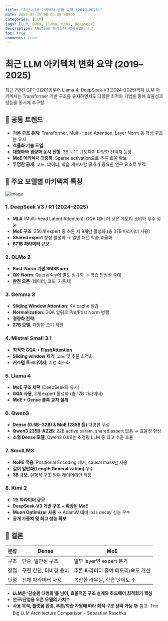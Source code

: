 ```yaml
---
title: "최근 LLM 아키텍처 변화 요약 (2019–2025)"
date: 2025-07-25 08:02:00 +0900
categories: [LLM]
tags: [LLM, Qwen, Llama, Kimi, Deepseek]
description: "Notion 동기화된 게시글입니다."
toc: true
comments: true
---
```


# 최근 LLM 아키텍처 변화 요약 (2019–2025)

최근 7년간 GPT-2(2019)부터 Llama 4, DeepSeek-V3(2024–2025)까지 LLM 아키텍처는 Transformer 기반 구조를 유지하면서도 다양한 최적화 기법을 통해 효율성과 성능을 동시에 추구함.

## 🔑 공통 트렌드

- **기본 구조 유지**: Transformer, Multi-Head Attention, Layer Norm 등 핵심 구조는 유사
- **효율화 기술 도입**:
- **대형화와 경량화 동시 진행**: 3B ~ 1T 규모까지 다양한 선택지 등장
- **MoE 아키텍처 대중화**: Sparse activation으로 추론 효율 확보
- **투명한 공개**: 코드, 데이터, 학습 세부사항 공개가 중요한 연구 요소로 부각
## 📌 주요 모델별 아키텍처 특징

![Image](https://prod-files-secure.s3.us-west-2.amazonaws.com/e6db513d-ec54-40ff-aa74-2487b0bcfe15/ac24fdd3-febf-45c7-8e99-afb6446591d8/image.png?X-Amz-Algorithm=AWS4-HMAC-SHA256&X-Amz-Content-Sha256=UNSIGNED-PAYLOAD&X-Amz-Credential=ASIAZI2LB4665NW5B7KZ%2F20250725%2Fus-west-2%2Fs3%2Faws4_request&X-Amz-Date=20250725T175644Z&X-Amz-Expires=3600&X-Amz-Security-Token=IQoJb3JpZ2luX2VjECIaCXVzLXdlc3QtMiJHMEUCIHvxuot34a06ng%2BKR0de4F5RrluZbKCByH0fkKHvr8VBAiEA2Q9YRIqbJ%2FNnqUS1%2B3S%2F%2BKAXVYu7qHHSuaS1Hw3p7O4q%2FwMISxAAGgw2Mzc0MjMxODM4MDUiDCMHs70Q3NjRaj8JTCrcA9jvSdgOAlyKIhNWUfC6T3tSRQB0Kg3NUWtzubg81ZS9APKxiEep29qNarSVsvKKjMQyxj%2BqYAiMPTpl3tE77DVQNXESalwfOuBFdtXHf9dSDa1iN0hfhvvbJm5XdJD86vdAhMcYnCyCZt%2By%2BrqOWEtkYQNCl3oy%2FKVx8mYjAR8KgaO%2BudZKMe3yxfJESTF7sgN%2B%2FTXeVQosXyHRYmdUj9TVGg%2Bj8Ul8hguJn%2Fo0VbFVSX8IKVkwVnIZMLO%2BXT4%2B1uVySSpifUR4rjRS4hmqWUrXIIwOXyp7B1D2NQKJmKlUM0pEUhoNf%2BxU3inJEco6pEMBhV5963xRpvC1OIeF6PN7ia9dj2KpWGPaU0HfNHFiRA735Gg4Lu6K421jX9wZF4SC9bKh6Wgz8sITzSLGaD1Kf8we74320wJh5ms5dUMhdbRBT3gEnOJoPYRk5CxPyAXC%2BJgQxAGGcK1cxGa0GPYj6C7baToinGICmQ3RXw3IJi7oAz6jV9u4jpookuBwsZHsclTLXqA2yKmw%2FrauI%2F3Ox09ZlQoJOxtmB%2B5dkVkZV51dbmoL2FxgMUyMoslg%2BDbrslWcwDvrOED28lL2FTbWfzxtgRHJGH4kfXP9%2FF9d49BG5d1Aa12Wvo7WMOWGj8QGOqUBjWAxmB7G2NyOSbW%2B%2F8B%2FCXqyW2cGigKuEZQmgUg%2FlFo5%2B4Ys2%2BWa6UjdBPI6cD5LfAqp6nPF6Y4yZe6iZ3xG6oipTsXlTsXY6bZ%2BvvyelutWMQtyR2DV9y8RA1UGWOIc%2BTYrAnIgjON2Fdm4UaMQzJt%2FD0V8N6KRDBwqtKFnfI8MKkjsuKNtrj3HqekxXnbfuxobyFcCchzy7uCYF9e1olzOrV5K&X-Amz-Signature=e4a5d300253f34f1b09ea3b8e4152db82b9825cc81945611b10452e6c7ca8159&X-Amz-SignedHeaders=host&x-amz-checksum-mode=ENABLED&x-id=GetObject)

### 1. DeepSeek V3 / R1 (2024–2025)

- **MLA** (Multi-head Latent Attention): GQA 대비 더 낮은 메모리 소비와 우수 성능
- **MoE 구조**: 256개 expert 중 추론 시 9개만 활성화 (총 37B 파라미터 사용)
- **Shared expert** 항상 활성화 → 일반 패턴 학습 효율화
- **671B 파라미터 규모**
### 2. OLMo 2

- **Post-Norm 기반 RMSNorm**
- **QK-Norm**: Query/Key에 별도 정규화 → 학습 안정성 증대
- **완전 오픈** (데이터, 코드, 가중치)
### 3. Gemma 3

- **Sliding Window Attention**: KV cache 절감
- **Normalization**: GQA 앞뒤로 Pre/Post Norm 병행
- **경량화 전략**:
- **27B 모델**, 다양한 크기 지원
### 4. Mistral Small 3.1

- **최적화 GQA + FlashAttention**
- **Sliding window 제거**, 코드 및 추론 최적화
- **커스텀 토크나이저**, 지연 최소화
### 5. Llama 4

- **MoE 구조 채택** (DeepSeek와 유사)
- **GQA 사용**, 2개 expert 활성화 (총 17B 파라미터)
- **MoE + Dense 블록 교차 설계**
### 6. Qwen3

- **Dense (0.6B~32B) & MoE (235B 등)** 다양한 구성
- **Qwen3 235B-A22B**: 22B active param, shared expert 없음 → 효율성 향상
- **소형 Dense 모델**: Qwen3 0.6B는 초경량 LLM 중 최고 수준 효율
### 7. SmolLM3

- **NoPE 적용**: Positional Encoding 제거, causal mask만 사용
- **길이 일반화(Length Generalization)** 우수
- **3B 규모**, 실험적 구조 일부 레이어에만 적용
### 8. Kimi 2

- **1조 파라미터 규모**
- **DeepSeek-V3 기반 구조 + 확장된 MoE**
- **Muon Optimizer 사용** → AdamW 대비 loss decay 성능 우수
- **공개 가중치 및 최고 성능 확보**
## 🧩 결론

| 분류 | Dense | MoE |
| --- | --- | --- |
| 구조 | 단순, 일관된 구조 | 일부 layer만 expert 분기 |
| 장점 | 구현 간단, 디버깅 용이 | 추론 파라미터 줄여 메모리/속도 개선 |
| 단점 | 전체 파라미터 사용 | 복잡한 라우팅, 학습 난이도 ↑ |

- **LLM은 ‘단순한 대형화’를 넘어, 효율적인 구조 설계와 하드웨어 최적화가 핵심**
- **연구/산업용 오픈 모델의 가치↑**
- **사용 목적, 플랫폼 환경, 추론/학습 자원에 따라 최적 구조 선택 가능**
📚 참고: The Big LLM Architecture Comparison - Sebastian Raschka


